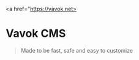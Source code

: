 
<a href="https://vavok.net><img src="http://www.vavok.net/themes/web_vavok2/images/logo-small.png" alt="" /></a>

# Vavok CMS

> Made to be fast, safe and easy to customize
